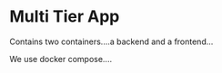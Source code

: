 # Multi Tier App

Contains two containers....a backend and a frontend...

We use docker compose....

